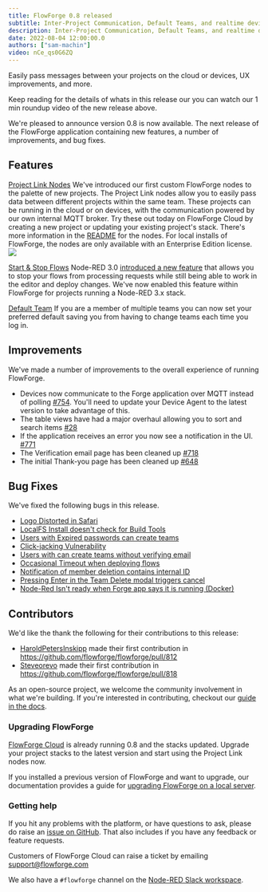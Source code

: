 ```yaml
---
title: FlowForge 0.8 released
subtitle: Inter-Project Communication, Default Teams, and realtime device management.
description: Inter-Project Communication, Default Teams, and realtime device management.
date: 2022-08-04 12:00:00.0
authors: ["sam-machin"]
video: nCe_qs0G6ZQ
---
```


Easily pass messages between your projects on the cloud or devices, UX improvements, and more.

<!--more-->

Keep reading for  the details of whats in this release our you can watch our 1 min roundup video of the new release above. 

We're pleased to announce version 0.8 is now available. The next release of the FlowForge application containing new features, a number of improvements, and bug fixes.

## Features
[Project Link Nodes](https://github.com/flowforge/flowforge/issues/662)
We've introduced our first custom FlowForge nodes to the palette of new projects. The Project Link nodes allow you to easily pass data between different projects within the same team. 
These projects can be running in the cloud or on devices, with the communication powered by our own internal MQTT broker.
Try these out today on FlowForge Cloud by creating a new project or updating your existing project's stack. There's more information in the [README](https://github.com/flowforge/flowforge-nr-project-nodes/blob/main/README.md) for the nodes.
For local installs of FlowForge, the nodes are only available with an Enterprise Edition license.
![](../images/ProjectLink.gif)


[Start & Stop Flows](https://github.com/flowforge/flowforge/issues/839)
Node-RED 3.0 [introduced a new feature](https://nodered.org/blog/2022/07/14/version-3-0-released#editing-stopped-flows) that allows you to stop your flows from processing requests while still being able to work in the editor and deploy changes. We've now enabled this feature within FlowForge for projects running a Node-RED 3.x stack.

[Default Team](https://github.com/flowforge/flowforge/issues/298)
If you are a member of multiple teams you can now set your preferred default saving you from having to change teams each time you log in.

## Improvements
We've made a number of improvements to the overall experience of running FlowForge.

- Devices now communicate to the Forge application over MQTT instead of polling [#754](https://github.com/flowforge/flowforge/issues/754). You'll need to update your Device Agent to the latest version to take advantage of this.
- The table views have had a major overhaul allowing you to sort and search items [#28](https://github.com/flowforge/forge-ui-components/issues/28)
- If the application receives an error you now see a notification in the UI. [#771](https://github.com/flowforge/flowforge/issues/771)
- The Verification email page has been cleaned up [#718](https://github.com/flowforge/flowforge/issues/718)
- The initial Thank-you page has been cleaned up [#648](https://github.com/flowforge/flowforge/issues/648)

## Bug Fixes
We've fixed the following bugs in this release.
- [Logo Distorted in Safari](https://github.com/flowforge/flowforge/issues/793)<br>
- [LocalFS Install doesn't check for Build Tools](https://github.com/flowforge/flowforge/issues/729)<br>
- [Users with Expired passwords can create teams](https://github.com/flowforge/flowforge/pull/842)<br>
- [Click-jacking Vulnerability](https://github.com/flowforge/flowforge/pull/790)
- [Users with can create teams without verifying email](https://github.com/flowforge/flowforge/pull/824)<br>
- [Occasional Timeout when deploying flows](https://github.com/flowforge/flowforge-nr-storage/issues/17)<br>
- [Notification of member deletion contains internal ID](https://github.com/flowforge/flowforge/issues/833)<br>
- [Pressing Enter in the Team Delete modal triggers cancel](https://github.com/flowforge/flowforge/issues/334)<br>
- [Node-Red Isn't ready when Forge app says it is running (Docker)](https://github.com/flowforge/flowforge/issues/751)<br>

## Contributors
We'd like the thank the following for their contributions to this release:

  - [HaroldPetersInskipp](https://github.com/HaroldPetersInskipp) made their first contribution in https://github.com/flowforge/flowforge/pull/812
 - [Steveorevo](https://github.com/Steveorevo) made their first contribution in https://github.com/flowforge/flowforge/pull/818

As an open-source project, we welcome the community involvement in what we're building. If you're interested in contributing, checkout our [guide in the docs](https://flowforge.com/docs/contribute/).

### Upgrading FlowForge

[FlowForge Cloud](https://app.flowforge.com) is already running 0.8 and the stacks updated. Upgrade your project stacks to the latest version and start using the Project Link nodes now.

If you installed a previous version of FlowForge and want to upgrade, our documentation provides a
guide for [upgrading FlowForge on a local server](http://flowforge.com/docs/install#upgrade).

### Getting help

If you hit any problems with the platform, or have questions to ask, please do
raise an [issue on GitHub](https://github.com/flowforge/flowforge/issues).
That also includes if you have any feedback or feature requests.

Customers of FlowForge Cloud can raise a ticket by emailing support@flowforge.com

We also have a `#flowforge` channel on the [Node-RED Slack workspace](https://nodered.org/slack).
